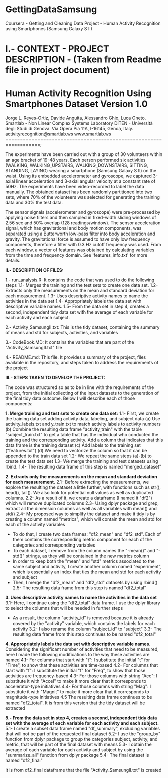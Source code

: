 # GettingDataSamsung
Coursera - Getting and Cleaning Data Project - Human Activity Recognition using Smartphones (Samsung Galaxy S II)

I.- CONTEXT - PROJECT DESCRIPTION - (Taken from Readme file in project document)
==================================================================
Human Activity Recognition Using Smartphones Dataset
Version 1.0
==================================================================
Jorge L. Reyes-Ortiz, Davide Anguita, Alessandro Ghio, Luca Oneto.
Smartlab - Non Linear Complex Systems Laboratory
DITEN - Università degli Studi di Genova.
Via Opera Pia 11A, I-16145, Genoa, Italy.
activityrecognition@smartlab.ws
www.smartlab.ws
==================================================================; 


The experiments have been carried out with a group of 30 volunteers within an age bracket of 19-48 years. Each person performed six activities (WALKING, WALKING_UPSTAIRS, WALKING_DOWNSTAIRS, SITTING, STANDING, LAYING) wearing a smartphone (Samsung Galaxy S II) on the waist. Using its embedded accelerometer and gyroscope, we captured 3-axial linear acceleration and 3-axial angular velocity at a constant rate of 50Hz. The experiments have been video-recorded to label the data manually. The obtained dataset has been randomly partitioned into two sets, where 70% of the volunteers was selected for generating the training data and 30% the test data. 

The sensor signals (accelerometer and gyroscope) were pre-processed by applying noise filters and then sampled in fixed-width sliding windows of 2.56 sec and 50% overlap (128 readings/window). The sensor acceleration signal, which has gravitational and body motion components, was separated using a Butterworth low-pass filter into body acceleration and gravity. The gravitational force is assumed to have only low frequency components, therefore a filter with 0.3 Hz cutoff frequency was used. From each window, a vector of features was obtained by calculating variables from the time and frequency domain. See 'features_info.txt' for more details. 

**II.- DESCRIPTION OF FILES:**

1.-  run_analysis.R: 
It contains the code that was used to do the following steps
1.1- Merges the training and the test sets to create one data set.
1.2- Extracts only the measurements on the mean and standard deviation for each measurement.
1.3- Uses descriptive activity names to name the activities in the data set
1.4- Appropriately labels the data set with descriptive variable names.
1.5- From the data set in step 4, creates a second, independent tidy data set with the average of each variable for each activity and each subject.

2.- Activity_SamsungII.txt: 
This is the tidy dataset, containing the summary of means and std for subjects, activities, and variables

3.- CodeBook.MD: 
It contains the variables that are part of the "Activity_SamsungII.txt" file

4.- README.md:
This file. It provides a summary of the project, files available in the repository, and steps taken to address the requirements of the project

**III.- STEPS TAKEN TO DEVELOP THE PROJECT:**

The code was structured so as to be in line with the requirements of the project, from the initial collecting of the input datasets to the generation of the final tidy data outcome. Below I will describe each of those components:

**1. Merge training and test sets to create one data set:**
1.1- First, we create the training data set adding activity data, labeling, and subject data
(a) Use activity_labels.txt and y_train.txt to match activity labels to activity numbers
(b) Combine the resulting data frame "activity_train" with the table "subject_train.txt" to get a table that has the individual who conducted the training and the corresponding activity. Add a column that indicates that this data frame is the training dataset
(c) Add labels to the training set ("features.txt")
(d) We need to vectorize the column so that it can be appended to the train data set
1.2- We repeat the same steps (a)-(b) to create the test data set
1.3- We merge the training and test datasets using rbind. 
1.4- The resulting data frame of this step is named "merged_dataset"

**2. Extracts only the measurements on the mean and standard deviation for each measurement.**
2.1- Before extracting the measurements, we explore the resulting the dataset a little further, with functions such as str(), head(), tail(). We also look for potential null values as well as duplicated columns.
2.2- As a result of it, we create a dataframe (I named it "df2") which will remove duplicated columns
2.3- Using dplyr package and grep, extract all the dimension columns as well as all variables with mean() and std()
2.4- My proposed way to simplify the dataset and make it tidy is by creating a column named "metrics", which will contain the mean and std for each of the activity variables
- To do that, I create two data frames: "df2_mean" and "df2_std". Each of them contains the corresponding metric component for each of the categories and corresponding variables
- To each dataset, I remove from the column names the "-mean()" and "-std()" strings, as they will be contained in the new metrics column
- In order to keep both the "mean" and "std" metrics associated to the same subject and activity, I create another column named "experiment", which is essentially an index that ties the mean and std for each activity and subject
- Then, I merge the "df2_mean" and "df2_std" datasets by using rbind()
2.5- The resulting data frame from this step is named "df2_total"

**3. Uses descriptive activity names to name the activities in the data set**
3.1- Here, I continue using the "df2_total" data frame. I use the dplyr library to select the columns that will be needed in further steps
- As a result, the column "activity_id" is removed because it is already covered by the "activity" variable, which contains the labels for each activity
3.2- I also rename the column "subject_id" to "subject" 
3.3- The resulting data frame from this step continues to be named "df2_total"

**4. Appropriately labels the data set with descriptive variable names.**
Considering the significant number of activities that need to be measured, here I made the following modifications to the way these activities are named
4.1- For columns that start with "t": I substitute the initial "t" for "Time", to show that these activities are time-based
4.2- For columns that start with "f": I substitute the initial "f" for "Freq", to show that those activities are frequency-based
4.3- For those columns with string "Acc": I substitute it with "Accel" to make it more clear that it corresponds to accelerator-type initiatives
4.4- For those columns with string "Mag": I substitute it with "Magnit" to make it more clear that it corresponds to magnitude-type initiatives
4.5 The resulting data frame continues to be named "df2_total". It is from this version that the tidy dataset will be extracted

**5.- From the data set in step 4, creates a second, independent tidy data set with the average of each variable for each activity and each subject.**
5.1- I create a subset data frame named "df_summary", excluding variables that will not be part of the requested final dataset
5.2- I use the "group_by" function from dplyr package to group the categories subject, activity, and metric, that will be part of the final dataset with means
5.3- I obtain the average of each variable for each activity and subject by using the "summarize_all" function from dplyr package
5.4- The final dataset is named "df2_final"

It is from df2_final dataframe that the file "Activity_SamsungII.txt" is created




















